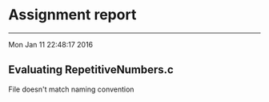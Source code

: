 # Assignment report
---
Mon Jan 11 22:48:17 2016

## Evaluating RepetitiveNumbers.c

File doesn't match naming convention

